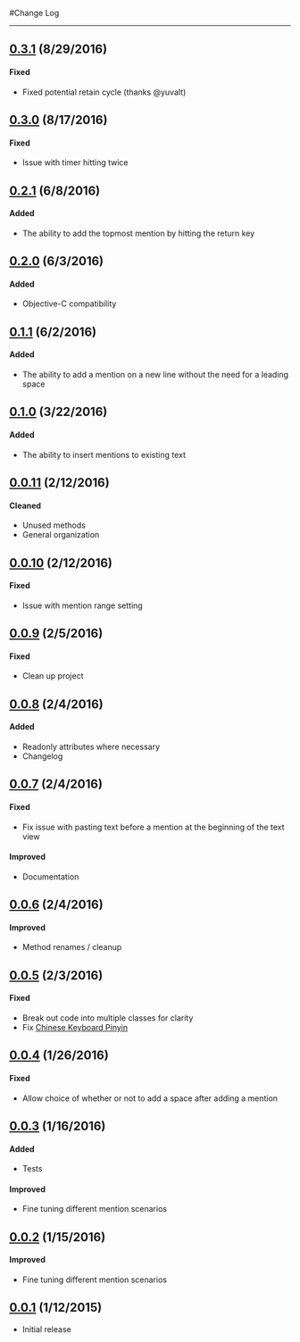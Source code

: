 #Change Log

--- 
## [0.3.1](https://github.com/szweier/SZMentionsSwift/releases/tag/0.3.1) (8/29/2016)

#### Fixed
* Fixed potential retain cycle (thanks @yuvalt)

## [0.3.0](https://github.com/szweier/SZMentionsSwift/releases/tag/0.3.0) (8/17/2016)

#### Fixed
* Issue with timer hitting twice

## [0.2.1](https://github.com/szweier/SZMentionsSwift/releases/tag/0.2.1) (6/8/2016)

#### Added
* The ability to add the topmost mention by hitting the return key

## [0.2.0](https://github.com/szweier/SZMentionsSwift/releases/tag/0.2.0) (6/3/2016)

#### Added 
* Objective-C compatibility

## [0.1.1](https://github.com/szweier/SZMentionsSwift/releases/tag/0.1.1) (6/2/2016)

#### Added
* The ability to add a mention on a new line without the need for a leading space

## [0.1.0](https://github.com/szweier/SZMentionsSwift/releases/tag/0.1.0) (3/22/2016)

#### Added
* The ability to insert mentions to existing text

## [0.0.11](https://github.com/szweier/SZMentionsSwift/releases/tag/0.0.11) (2/12/2016)

#### Cleaned
* Unused methods
* General organization

## [0.0.10](https://github.com/szweier/SZMentionsSwift/releases/tag/0.0.10) (2/12/2016)

#### Fixed
* Issue with mention range setting

## [0.0.9](https://github.com/szweier/SZMentionsSwift/releases/tag/0.0.9) (2/5/2016)

#### Fixed
* Clean up project

## [0.0.8](https://github.com/szweier/SZMentionsSwift/releases/tag/0.0.8) (2/4/2016)

#### Added
* Readonly attributes where necessary
* Changelog

## [0.0.7](https://github.com/szweier/SZMentionsSwift/releases/tag/0.0.7) (2/4/2016)

#### Fixed
* Fix issue with pasting text before a mention at the beginning of the text view

#### Improved
* Documentation

## [0.0.6](https://github.com/szweier/SZMentionsSwift/releases/tag/0.0.6) (2/4/2016)

#### Improved
* Method renames / cleanup

## [0.0.5](https://github.com/szweier/SZMentionsSwift/releases/tag/0.0.5) (2/3/2016)

#### Fixed
* Break out code into multiple classes for clarity
* Fix [Chinese Keyboard Pinyin](https://github.com/szweier/SZMentions/issues/2)

## [0.0.4](https://github.com/szweier/SZMentionsSwift/releases/tag/0.0.4) (1/26/2016)

#### Fixed
* Allow choice of whether or not to add a space after adding a mention

## [0.0.3](https://github.com/szweier/SZMentionsSwift/releases/tag/0.0.3) (1/16/2016)

#### Added
* Tests

#### Improved
* Fine tuning different mention scenarios

## [0.0.2](https://github.com/szweier/SZMentionsSwift/releases/tag/0.0.2) (1/15/2016)

#### Improved
* Fine tuning different mention scenarios

## [0.0.1](https://github.com/szweier/SZMentionsSwift/releases/tag/0.0.1) (1/12/2015)
* Initial release

